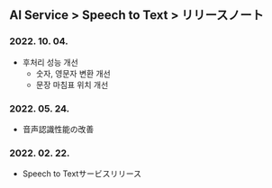 ## AI Service > Speech to Text > リリースノート

### 2022. 10. 04.
* 후처리 성능 개선
  * 숫자, 영문자 변환 개선
  * 문장 마침표 위치 개선

### 2022. 05. 24.
* 音声認識性能の改善

### 2022. 02. 22.
* Speech to Textサービスリリース
